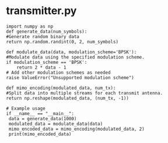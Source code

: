 # transmitter.py


    import numpy as np
    def generate_data(num_symbols):
    #Generate random binary data
    return np.random.randint(0, 2, num_symbols)

    def modulate_data(data, modulation_scheme='BPSK'):
    #Modulate data using the specified modulation scheme.
    if modulation_scheme == 'BPSK':
        return 2 * data - 1
    # Add other modulation schemes as needed
    raise ValueError("Unsupported modulation scheme")

    def mimo_encoding(modulated_data, num_tx):
    #Split data into multiple streams for each transmit antenna.
    return np.reshape(modulated_data, (num_tx, -1))

    # Example usage
    if __name__ == "__main__":
     data = generate_data(1000)
     modulated_data = modulate_data(data)
     mimo_encoded_data = mimo_encoding(modulated_data, 2)
     print(mimo_encoded_data)
